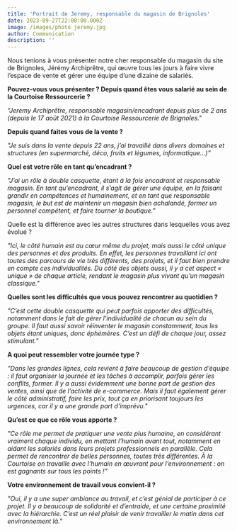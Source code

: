 ```yaml
---
title: 'Portrait de Jeremy, responsable du magasin de Brignoles'
date: 2023-09-27T22:00:00.000Z
image: /images/photo jeremy.jpg
author: Communication
description: ''
---
```


Nous tenions à vous présenter notre cher responsable du magasin du site de Brignoles, Jérémy Archiprêtre, qui œuvre tous les jours à faire vivre l’espace de vente et gérer une équipe d’une dizaine de salariés.

**Pouvez-vous vous présenter ? Depuis quand êtes vous salarié au sein de la Courtoise Ressourcerie ?**

*"Jeremy Archiprêtre, responsable magasin/encadrant depuis plus de 2 ans (depuis le 17 août 2021) à la Courtoise Ressourcerie de Brignoles."*

**Depuis quand faites vous de la vente ?**

*"Je suis dans la vente depuis 22 ans, j’ai travaillé dans divers domaines et structures (en supermarché, déco, fruits et légumes, informatique…)"*

**Quel est votre rôle en tant qu’encadrant ?**

*"J’ai un rôle à double casquette, étant à la fois encadrant et responsable magasin. En tant qu’encadrant, il s’agit de gérer une équipe, en la faisant grandir en compétences et humainement, et en tant que responsable magasin, le but est de maintenir un magasin bien achalandé, former un personnel compétent, et faire tourner la boutique."*

Quelle est la différence avec les autres structures dans lesquelles vous avez évolué ?

*"Ici, le côté humain est au cœur même du projet, mais aussi le côté unique des personnes et des produits. En effet, les personnes travaillant ici ont toutes des parcours de vie très différents, des projets, et il faut bien prendre en compte ces individualités. Du côté des objets aussi, il y a cet aspect « unique » de chaque article, rendant le magasin plus vivant qu’un magasin classique."*

**Quelles sont les difficultés que vous pouvez rencontrer au quotidien ?**

*"C’est cette double casquette qui peut parfois apporter des difficultés, notamment dans le fait de gérer l’individualité de chacun au sein du groupe. Il faut aussi savoir réinventer le magasin constamment, tous les objets étant uniques, donc éphémères. C’est un défi de chaque jour, assez stimulant."*

**A quoi peut ressembler votre journée type ?**

*"Dans les grandes lignes, cela revient à faire beaucoup de gestion d’équipe : il faut organiser la journée et les tâches à
accomplir, parfois gérer les conflits, former. Il y a aussi évidemment une bonne part de gestion des ventes, ainsi que de l’activité de e-commerce. Mais il faut également gérer le côté administratif, faire les prix, tout ça en priorisant toujours les urgences, car il y a une grande part d’imprévu."*

**Qu’est ce que ce rôle vous apporte ?**

*"Ce rôle me permet de pratiquer une vente plus humaine, en considérant vraiment chaque individu, en mettant l’humain avant tout, notamment en aidant les salariés dans leurs projets professionnels en parallèle. Cela permet de rencontrer de belles personnes, toutes très différentes. À la Courtoise on travaille avec l’humain en œuvrant pour l’environnement : on est gagnants sur tous les points !"*

**Votre environnement de travail vous convient-il ?**

*"Oui, il y a une super ambiance au travail, et c’est génial de participer à ce projet. Il y a beaucoup de solidarité et d’entraide, et une certaine proximité avec la hiérarchie. C’est un réel plaisir de venir travailler le matin dans cet environnement là."*

